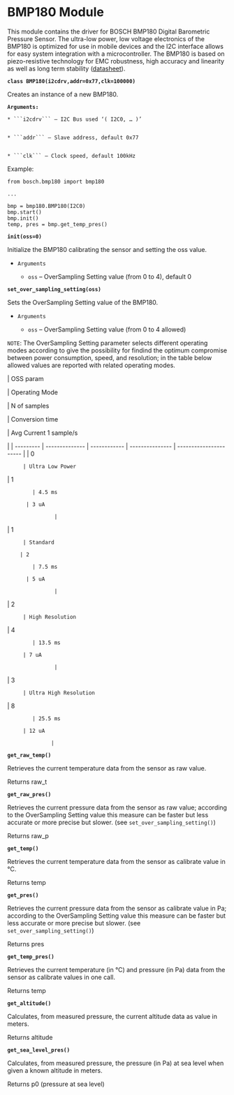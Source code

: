 # BMP180 Module

This module contains the driver for BOSCH BMP180 Digital Barometric Pressure Sensor. The ultra-low power, low voltage electronics of the BMP180 is optimized for use in mobile devices and the I2C interface allows for easy system integration with a microcontroller. The BMP180 is based on piezo-resistive technology for EMC robustness, high accuracy and linearity as well as long term stability ([datasheet](https://ae-bst.resource.bosch.com/media/_tech/media/datasheets/BST-BMP180-DS000-121.pdf)).


**`class BMP180(i2cdrv,addr=0x77,clk=100000)`**

Creates an instance of a new BMP180.


**`Arguments:`**

    
    * ```i2cdrv``` – I2C Bus used ‘( I2C0, … )’


    * ```addr``` – Slave address, default 0x77


    * ```clk``` – Clock speed, default 100kHz


Example:

```
from bosch.bmp180 import bmp180

...

bmp = bmp180.BMP180(I2C0)
bmp.start()
bmp.init()
temp, pres = bmp.get_temp_pres()
```


**`init(oss=0)`**

Initialize the BMP180 calibrating the sensor and setting the oss value.


* ```Arguments```

    
    * ```oss``` – OverSampling Setting value (from 0 to 4), default 0



**`set_over_sampling_setting(oss)`**

Sets the OverSampling Setting value of the BMP180.


* ```Arguments```

    
    * ```oss``` – OverSampling Setting value (from 0 to 4 allowed)


```NOTE```: The OverSampling Setting parameter selects different operating modes according to give the possibility for findind the optimum compromise between power consumption, speed, and resolution; in the table below allowed values are reported with related operating modes.

| OSS param

 | Operating Mode

 | N of samples

 | Conversion time

 | Avg Current 1 sample/s

 |
| --------- | -------------- | ------------ | --------------- | ---------------------- |
| 0

         | Ultra Low Power

 | 1

            | 4.5 ms

          | 3 uA

                   |
| 1

         | Standard

        | 2

            | 7.5 ms

          | 5 uA

                   |
| 2

         | High Resolution

 | 4

            | 13.5 ms

         | 7 uA

                   |
| 3

         | Ultra High Resolution

 | 8

            | 25.5 ms

         | 12 uA

                  |

**`get_raw_temp()`**

Retrieves the current temperature data from the sensor as raw value.

Returns raw_t


**`get_raw_pres()`**

Retrieves the current pressure data from the sensor as raw value; according to the OverSampling Setting value this measure can be
faster but less accurate or more precise but slower. (see `set_over_sampling_setting()`)

Returns raw_p

**`get_temp()`**

Retrieves the current temperature data from the sensor as calibrate value in °C.

Returns temp


**`get_pres()`**

Retrieves the current pressure data from the sensor as calibrate value in Pa; according to the OverSampling Setting value this measure can be
faster but less accurate or more precise but slower. (see `set_over_sampling_setting()`)

Returns pres


**`get_temp_pres()`**

Retrieves the current temperature (in °C) and pressure (in Pa) data from the sensor as calibrate values in one call.

Returns temp

**`get_altitude()`**

Calculates, from measured pressure, the current altitude data as value in meters.

Returns altitude

**`get_sea_level_pres()`**

Calculates, from measured pressure, the pressure (in Pa) at sea level when given a known altitude in meters.

Returns p0 (pressure at sea level)
<!--stackedit_data:
eyJoaXN0b3J5IjpbLTEyODg4NDMwNzZdfQ==
-->